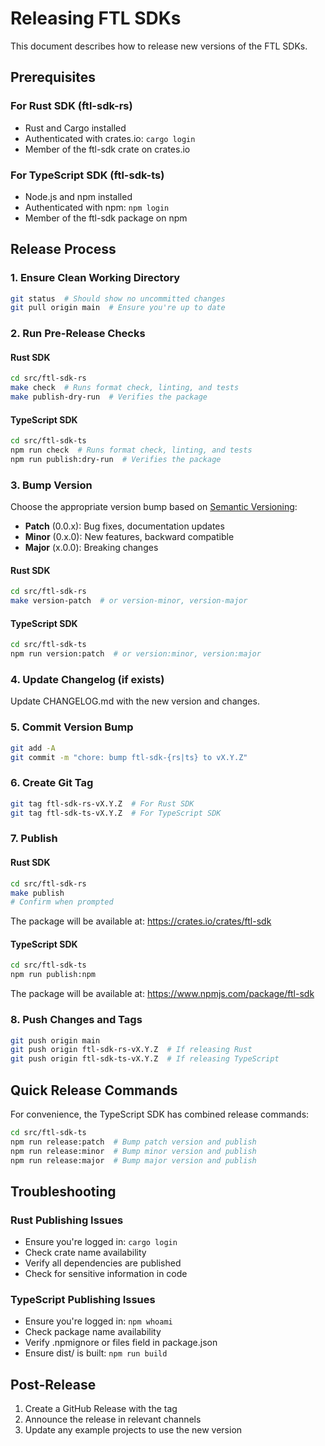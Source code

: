 # Releasing FTL SDKs

This document describes how to release new versions of the FTL SDKs.

## Prerequisites

### For Rust SDK (ftl-sdk-rs)
- Rust and Cargo installed
- Authenticated with crates.io: `cargo login`
- Member of the ftl-sdk crate on crates.io

### For TypeScript SDK (ftl-sdk-ts)
- Node.js and npm installed
- Authenticated with npm: `npm login`
- Member of the ftl-sdk package on npm

## Release Process

### 1. Ensure Clean Working Directory
```bash
git status  # Should show no uncommitted changes
git pull origin main  # Ensure you're up to date
```

### 2. Run Pre-Release Checks

#### Rust SDK
```bash
cd src/ftl-sdk-rs
make check  # Runs format check, linting, and tests
make publish-dry-run  # Verifies the package
```

#### TypeScript SDK
```bash
cd src/ftl-sdk-ts
npm run check  # Runs format check, linting, and tests
npm run publish:dry-run  # Verifies the package
```

### 3. Bump Version

Choose the appropriate version bump based on [Semantic Versioning](https://semver.org/):
- **Patch** (0.0.x): Bug fixes, documentation updates
- **Minor** (0.x.0): New features, backward compatible
- **Major** (x.0.0): Breaking changes

#### Rust SDK
```bash
cd src/ftl-sdk-rs
make version-patch  # or version-minor, version-major
```

#### TypeScript SDK
```bash
cd src/ftl-sdk-ts
npm run version:patch  # or version:minor, version:major
```

### 4. Update Changelog (if exists)
Update CHANGELOG.md with the new version and changes.

### 5. Commit Version Bump
```bash
git add -A
git commit -m "chore: bump ftl-sdk-{rs|ts} to vX.Y.Z"
```

### 6. Create Git Tag
```bash
git tag ftl-sdk-rs-vX.Y.Z  # For Rust SDK
git tag ftl-sdk-ts-vX.Y.Z  # For TypeScript SDK
```

### 7. Publish

#### Rust SDK
```bash
cd src/ftl-sdk-rs
make publish
# Confirm when prompted
```

The package will be available at: https://crates.io/crates/ftl-sdk

#### TypeScript SDK
```bash
cd src/ftl-sdk-ts
npm run publish:npm
```

The package will be available at: https://www.npmjs.com/package/ftl-sdk

### 8. Push Changes and Tags
```bash
git push origin main
git push origin ftl-sdk-rs-vX.Y.Z  # If releasing Rust
git push origin ftl-sdk-ts-vX.Y.Z  # If releasing TypeScript
```

## Quick Release Commands

For convenience, the TypeScript SDK has combined release commands:

```bash
cd src/ftl-sdk-ts
npm run release:patch  # Bump patch version and publish
npm run release:minor  # Bump minor version and publish
npm run release:major  # Bump major version and publish
```

## Troubleshooting

### Rust Publishing Issues
- Ensure you're logged in: `cargo login`
- Check crate name availability
- Verify all dependencies are published
- Check for sensitive information in code

### TypeScript Publishing Issues
- Ensure you're logged in: `npm whoami`
- Check package name availability
- Verify .npmignore or files field in package.json
- Ensure dist/ is built: `npm run build`

## Post-Release

1. Create a GitHub Release with the tag
2. Announce the release in relevant channels
3. Update any example projects to use the new version